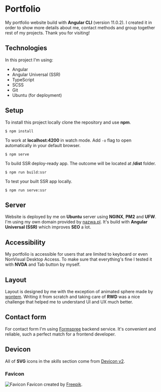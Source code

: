 # Portfolio

My portfolio website build with **Angular CLI** (version 11.0.2). I created it in order to show more details about me, contact methods and group together rest of my projects. Thank you for visiting!

## Technologies

In this project I'm using:
- Angular
- Angular Universal (SSR)
- TypeScript
- SCSS
- Git
- Ubuntu (for deployment)

## Setup

To install this project locally clone the repository and use **npm**.

`$ npm install`

To work at **localhost:4200** in watch mode. Add `-o` flag to open automatically in your default browser.

`$ npm serve` 

To build SSR deploy-ready app. The outcome will be located at **/dist** folder.

`$ npm run build:ssr`

To test your built SSR app locally.

`$ npm run serve:ssr`

## Server

Website is deployed by me on **Ubuntu** server using **NGINX**, **PM2** and **UFW**. I'm using my own domain provided by [nazwa.pl](https://nazwa.pl/). It's build with **Angular Universal (SSR)** which improves **SEO** a lot.

## Accessibility

My portfolio is accessible for users that are limited to keyboard or even NonVisual Desktop Access. To make sure that everything's fine I tested it with **NVDA** and Tab button by myself.

## Layout

Layout is designed by me with the exception of animated sphere made by [wontem](https://codepen.io/wontem).
Writing it from scratch and taking care of **RWD** was a nice challenge that helped me to understand UI and UX much better.

## Contact form

For contact form I'm using [Formspree](https://formspree.io/) backend service. It's convenient and reliable, such a perfect match for a frontend developer.

## Devicon

All of **SVG** icons in the *skills* section come from [Devicon v2](https://github.com/devicons/devicon).

### Favicon

![Favicon](https://github.com/rawdanowiczdev/portfolio/blob/main/src/assets/favicon.png) Favicon created by [Freepik](https://www.freepik.com/).
